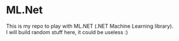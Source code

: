 # ML.Net
This is my repo to play with ML.NET (.NET Machine Learning library).  
I will build random stuff here, it could be useless :) 
